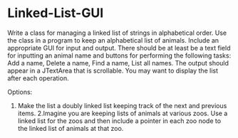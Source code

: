 # Linked-List-GUI

Write a class for managing a linked list of strings in alphabetical order.  Use the class in a program to keep an alphabetical list of animals.  Include an appropriate GUI for input and output.  There should be at least be a text field for inputting an animal name and buttons for performing the following tasks:  Add a name, Delete a name, Find a name, List all names.  The output should appear in a JTextArea that is scrollable. You may want to display the list after each operation. 
 
Options:   
1. Make the list a doubly linked list keeping track of the next and previous items. 
2.Imagine you are keeping lists of animals at various zoos.  Use a linked list for the zoos and then include a pointer in each zoo node to the linked list of animals at that zoo.
